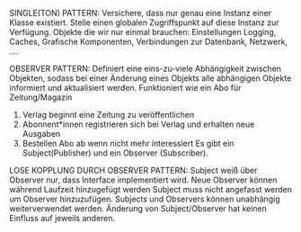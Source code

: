 SINGLE(TON) PATTERN:
Versichere, dass nur genau eine Instanz einer Klasse existiert. Stelle einen globalen Zugriffspunkt auf diese Instanz zur Verfügung.
Objekte die wir nur einmal brauchen: 
Einstellungen Logging, Caches, Grafische Komponenten, Verbindungen zur Datenbank, Netzwerk, ....

OBSERVER PATTERN:
Definiert eine eins-zu-viele Abhängigkeit zwischen Objekten, sodass bei einer Änderung eines Objekts alle abhängigen Objekte informiert und aktualisiert werden.
Funktioniert wie ein Abo für Zeitung/Magazin 
1. Verlag beginnt eine Zeitung zu veröffentlichen 
2. Abonnent*innen registrieren sich bei Verlag und erhalten neue Ausgaben 
3. Bestellen Abo ab wenn nicht mehr interessiert
Es gibt ein Subject(Publisher) und ein  Observer (Subscriber).

LOSE KOPPLUNG DURCH OBSERVER PATTERN: Subject weiß über Observer nur, dass Interface implementiert wird. Neue Observer
können während Laufzeit hinzugefügt werden Subject muss nicht angefasst werden um Observer hinzuzufügen. Subjects und Observers können unabhängig weiterverwendet werden. Änderung von Subject/Observer hat keinen Einfluss auf jeweils anderen.

